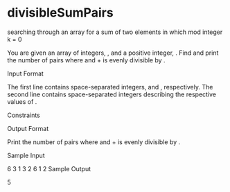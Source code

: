 # divisibleSumPairs
searching through an array for a sum of two elements in which mod integer k = 0


You are given an array of  integers, , and a positive integer, . Find and print the number of  pairs where  and  +  is evenly divisible by .

Input Format

The first line contains  space-separated integers,  and , respectively. 
The second line contains  space-separated integers describing the respective values of .

Constraints

Output Format

Print the number of  pairs where  and  +  is evenly divisible by .

Sample Input

6 3
1 3 2 6 1 2
Sample Output

 5
